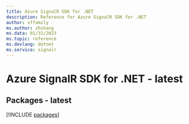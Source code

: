 ```yaml
---
title: Azure SignalR SDK for .NET
description: Reference for Azure SignalR SDK for .NET
author: sffamily
ms.author: zhshang
ms.data: 01/31/2023
ms.topic: reference
ms.devlang: dotnet
ms.service: signalr
---
```

# Azure SignalR SDK for .NET - latest
## Packages - latest
[!INCLUDE [packages](signalr-index.md)]